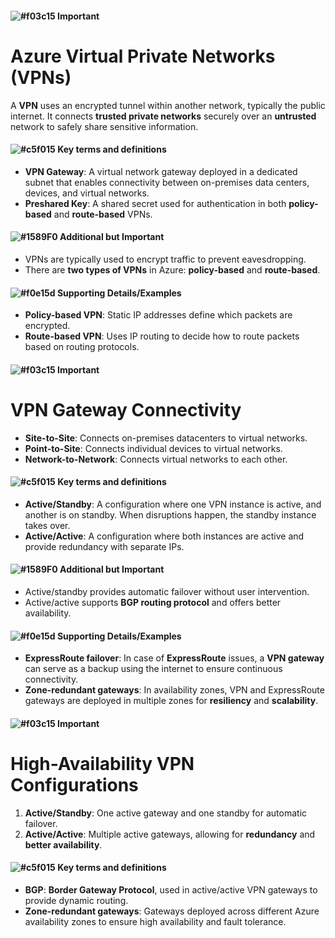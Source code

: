 #### ![#f03c15](https://placehold.co/15x15/f03c15/f03c15.png) **Important**
# **Azure Virtual Private Networks (VPNs)**  
A **VPN** uses an encrypted tunnel within another network, typically the public internet. It connects **trusted private networks** securely over an **untrusted** network to safely share sensitive information.

#### ![#c5f015](https://placehold.co/15x15/c5f015/c5f015.png) **Key terms and definitions**
- **VPN Gateway**: A virtual network gateway deployed in a dedicated subnet that enables connectivity between on-premises data centers, devices, and virtual networks.
- **Preshared Key**: A shared secret used for authentication in both **policy-based** and **route-based** VPNs.

#### ![#1589F0](https://placehold.co/15x15/1589F0/1589F0.png) **Additional but Important**
- VPNs are typically used to encrypt traffic to prevent eavesdropping.
- There are **two types of VPNs** in Azure: **policy-based** and **route-based**.

#### ![#f0e15d](https://placehold.co/15x15/f0e15d/f0e15d.png) **Supporting Details/Examples**
- **Policy-based VPN**: Static IP addresses define which packets are encrypted.
- **Route-based VPN**: Uses IP routing to decide how to route packets based on routing protocols.

#### ![#f03c15](https://placehold.co/15x15/f03c15/f03c15.png) **Important**
# **VPN Gateway Connectivity**
- **Site-to-Site**: Connects on-premises datacenters to virtual networks.
- **Point-to-Site**: Connects individual devices to virtual networks.
- **Network-to-Network**: Connects virtual networks to each other.

#### ![#c5f015](https://placehold.co/15x15/c5f015/c5f015.png) **Key terms and definitions**
- **Active/Standby**: A configuration where one VPN instance is active, and another is on standby. When disruptions happen, the standby instance takes over.
- **Active/Active**: A configuration where both instances are active and provide redundancy with separate IPs.

#### ![#1589F0](https://placehold.co/15x15/1589F0/1589F0.png) **Additional but Important**
- Active/standby provides automatic failover without user intervention.
- Active/active supports **BGP routing protocol** and offers better availability.

#### ![#f0e15d](https://placehold.co/15x15/f0e15d/f0e15d.png) **Supporting Details/Examples**
- **ExpressRoute failover**: In case of **ExpressRoute** issues, a **VPN gateway** can serve as a backup using the internet to ensure continuous connectivity.
- **Zone-redundant gateways**: In availability zones, VPN and ExpressRoute gateways are deployed in multiple zones for **resiliency** and **scalability**.

#### ![#f03c15](https://placehold.co/15x15/f03c15/f03c15.png) **Important**
# **High-Availability VPN Configurations**
1. **Active/Standby**: One active gateway and one standby for automatic failover.
2. **Active/Active**: Multiple active gateways, allowing for **redundancy** and **better availability**.

#### ![#c5f015](https://placehold.co/15x15/c5f015/c5f015.png) **Key terms and definitions**
- **BGP**: **Border Gateway Protocol**, used in active/active VPN gateways to provide dynamic routing.
- **Zone-redundant gateways**: Gateways deployed across different Azure availability zones to ensure high availability and fault tolerance.
